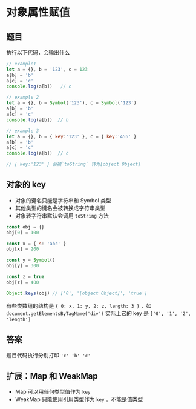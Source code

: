 # 对象属性赋值

## 题目

执行以下代码，会输出什么

```js
// example1
let a = {}, b = '123', c = 123
a[b] = 'b'
a[c] = 'c'
console.log(a[b])   // c

// example 2
let a = {}, b = Symbol('123'), c = Symbol('123')
a[b] = 'b'
a[c] = 'c'
console.log(a[b])  // b

// example 3
let a = {}, b = { key:'123' }, c = { key:'456' }
a[b] = 'b'
a[c] = 'c'
console.log(a[b])  // c

// { key:'123' } 会被`toString` 转为[object Object]
```

## 对象的 key

- 对象的键名只能是字符串和 Symbol 类型
- 其他类型的键名会被转换成字符串类型
- 对象转字符串默认会调用 `toString` 方法

```js
const obj = {}
obj[0] = 100

const x = { s: 'abc' }
obj[x] = 200

const y = Symbol()
obj[y] = 300

const z = true
obj[z] = 400

Object.keys(obj) // ['0', '[object Object]', 'true']
```

有些类数组的结构是 `{ 0: x, 1: y, 2: z, length: 3 }` ，如 `document.getElementsByTagName('div')`
实际上它的 key 是 `['0', '1', '2', 'length']`

## 答案

题目代码执行分别打印 `'c' 'b' 'c'`

## 扩展：Map 和 WeakMap

- Map 可以用任何类型值作为 `key`
- WeakMap 只能使用引用类型作为 `key` ，不能是值类型
